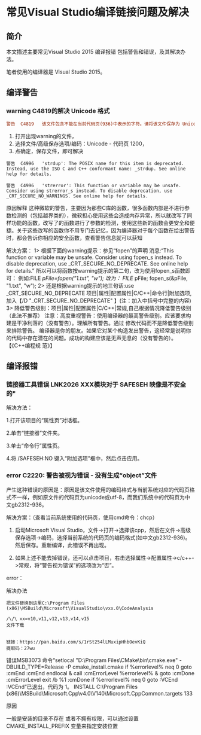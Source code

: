

>



# 常见Visual Studio编译链接问题及解决



## 简介

本文描述主要常见Visual Studio 2015 编译报错 包括警告和错误，及其解决办法。

笔者使用的编译器是 Visual Studio 2015。



## 编译警告



### warning C4819的解决 Unicode 格式

```ini
警告	C4819	该文件包含不能在当前代码页(936)中表示的字符。请将该文件保存为 Unicode 格式以防止数据丢失
```



1. 打开出现warning的文件，
2. 选择文件/高级保存选项/编码：Unicode - 代码页 1200，
3. 点确定，保存文件，即可解决





```
警告	C4996	'strdup': The POSIX name for this item is deprecated. Instead, use the ISO C and C++ conformant name: _strdup. See online help for details.	
```



```
警告	C4996	'strerror': This function or variable may be unsafe. Consider using strerror_s instead. To disable deprecation, use _CRT_SECURE_NO_WARNINGS. See online help for details.
```



原因解释
这种微软的警告，主要因为那些C库的函数，很多函数内部是不进行参数检测的（包括越界类的），微软担心使用这些会造成内存异常，所以就改写了同样功能的函数，改写了的函数进行了参数的检测，使用这些新的函数会更安全和便捷。关于这些改写的函数你不用专门去记忆，因为编译器对于每个函数在给出警告时，都会告诉你相应的安全函数，查看警告信息就可以获知



  解决方案：
1> 根据下面的warning提示：参见“fopen”的声明
        消息:“This
function or variable may be unsafe. Consider using fopen_s instead. To 
disable deprecation, use _CRT_SECURE_NO_DEPRECATE. See online help
for details.”
        所以可以将函数按warning提示的第二句，改为使用fopen_s函数即可：
        例如:FILE *pFile=fopen("1.txt", "w");
           改为：
           FILE* pFile;
           fopen_s(&pFile, "1.txt", "w"); 
2> 还是根据warning提示的地三句话:use _CRT_SECURE_NO_DEPRECATE
        项目|属性|配置属性|C/C++|命令行|附加选项,加入【/D "_CRT_SECURE_NO_DEPRECATE" 】(注：加入中括号中完整的内容)
3> 降低警告级别：项目|属性|配置属性|C/C++|常规,自己根据情况降低警告级别（此法不推荐）
    注意：高度重视警告：使用编译器的最高警告级别。应该要求构建是干净利落的（没有警告）。理解所有警告。通过 修改代码而不是降低警告级别来排除警告。
    编译器是你的朋友。如果它对某个构造发出警告，这经常是说明你的代码中存在潜在的问题。成功的构建应该是无声无息的（没有警告的）。【《C++编程规 范》】





## 编译报错

### 链接器工具错误 LNK2026 XXX模块对于 SAFESEH 映像是不安全的"



 解决方法：

 1.打开该项目的“属性页”对话框。

 2.单击“链接器”文件夹。

 3.单击“命令行”属性页。

 4.将 /SAFESEH:NO 键入“附加选项”框中，然后点击应用。







### error C2220: 警告被视为错误 - 没有生成“object”文件

产生这种错误的原因是：原因是该文件使用的编码格式与当前系统对应的代码页格式不一样，例如原文件的代码页为unicode或utf-8，而我们系统中的代码页为中文gb2312-936。

解决方案：（查看当前系统使用的代码页，使用cmd命令：chcp）

1. 启动Microsoft Visual Studio，文件->打开->选择该cpp，然后在文件->高级保存选项->编码，选择当前系统的代码页的编码格式(如中文gb2312-936)。然后保存。重新编译，此错误不再出现。

2. 如果上述不能去掉错误，还可以点击项目，右击选择属性->配置属性->c/c++->常规，将“警告视为错误”的选项改为“否”。


error： 

解决办法

```
把文件替换到这里C:\Program Files (x86)\MSBuild\Microsoft\VisualStudio\vxx.0\CodeAnalysis
                                                                      /\/\ xx=v10,v11,v12,v13,v14,v15
文件下载
                                                                      
```

```
链接：https://pan.baidu.com/s/1rSt254lLMuxipHhbOevKiQ 
提取码：27wu 
```





错误MSB3073	命令“setlocal
"D:\Program Files\CMake\bin\cmake.exe" -DBUILD_TYPE=Release -P cmake_install.cmake
if %errorlevel% neq 0 goto :cmEnd
:cmEnd
endlocal & call :cmErrorLevel %errorlevel% & goto :cmDone
:cmErrorLevel
exit /b %1
:cmDone
if %errorlevel% neq 0 goto :VCEnd
:VCEnd”已退出，代码为 1。	INSTALL	C:\Program Files (x86)\MSBuild\Microsoft.Cpp\v4.0\V140\Microsoft.CppCommon.targets	133	



原因

一般是安装的目录不存在 或者不拥有权限，可以通过设置CMAKE_INSTALL_PREFIX  变量来指定安装位置